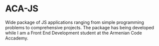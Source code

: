 # ACA-JS
Wide package of JS applications ranging from simple programming problems to comprehensive projects. The package has being developed while I am a Front End Development student at the Armenian Code Accademy.
